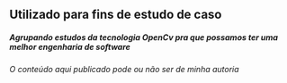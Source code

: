 ## Utilizado para fins de estudo de caso

<h5>Agrupando estudos da tecnologia OpenCv pra que possamos ter uma melhor engenharia de software<h5>
<h6>O conteúdo aqui publicado pode ou não ser de minha autoria</h6>
